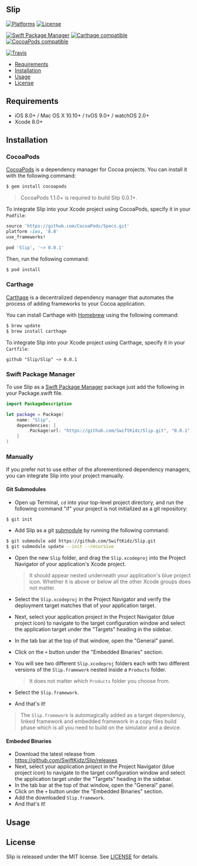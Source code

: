 ## Slip

[![Platforms](https://img.shields.io/cocoapods/p/Slip.svg)](https://cocoapods.org/pods/Slip)
[![License](https://img.shields.io/cocoapods/l/Slip.svg)](https://raw.githubusercontent.com/SwiftKidz/Slip/master/LICENSE)

[![Swift Package Manager](https://img.shields.io/badge/Swift%20Package%20Manager-compatible-brightgreen.svg)](https://github.com/apple/swift-package-manager)
[![Carthage compatible](https://img.shields.io/badge/Carthage-compatible-4BC51D.svg?style=flat)](https://github.com/Carthage/Carthage)
[![CocoaPods compatible](https://img.shields.io/cocoapods/v/Slip.svg)](https://cocoapods.org/pods/Slip)

[![Travis](https://img.shields.io/travis/SwiftKidz/Slip/master.svg)](https://travis-ci.org/SwiftKidz/Slip/branches)

- [Requirements](#requirements)
- [Installation](#installation)
- [Usage](#usage)
- [License](#license)

## Requirements

- iOS 8.0+ / Mac OS X 10.10+ / tvOS 9.0+ / watchOS 2.0+
- Xcode 8.0+

## Installation

### CocoaPods

[CocoaPods](http://cocoapods.org) is a dependency manager for Cocoa projects. You can install it with the following command:

```bash
$ gem install cocoapods
```

> CocoaPods 1.1.0+ is required to build Slip 0.0.1+.

To integrate Slip into your Xcode project using CocoaPods, specify it in your `Podfile`:

```ruby
source 'https://github.com/CocoaPods/Specs.git'
platform :ios, '8.0'
use_frameworks!

pod 'Slip', '~> 0.0.1'
```

Then, run the following command:

```bash
$ pod install
```

### Carthage

[Carthage](https://github.com/Carthage/Carthage) is a decentralized dependency manager that automates the process of adding frameworks to your Cocoa application.

You can install Carthage with [Homebrew](http://brew.sh/) using the following command:

```bash
$ brew update
$ brew install carthage
```

To integrate Slip into your Xcode project using Carthage, specify it in your `Cartfile`:

```ogdl
github "Slip/Slip" ~> 0.0.1
```
### Swift Package Manager

To use Slip as a [Swift Package Manager](https://swift.org/package-manager/) package just add the following in your Package.swift file.

``` swift
import PackageDescription

let package = Package(
    name: "Slip",
    dependencies: [
        .Package(url: "https://github.com/SwiftKidz/Slip.git", "0.0.1")
    ]
)
```

### Manually

If you prefer not to use either of the aforementioned dependency managers, you can integrate Slip into your project manually.

#### Git Submodules

- Open up Terminal, `cd` into your top-level project directory, and run the following command "if" your project is not initialized as a git repository:

```bash
$ git init
```

- Add Slip as a git [submodule](http://git-scm.com/docs/git-submodule) by running the following command:

```bash
$ git submodule add https://github.com/SwiftKidz/Slip.git
$ git submodule update --init --recursive
```

- Open the new `Slip` folder, and drag the `Slip.xcodeproj` into the Project Navigator of your application's Xcode project.

    > It should appear nested underneath your application's blue project icon. Whether it is above or below all the other Xcode groups does not matter.

- Select the `Slip.xcodeproj` in the Project Navigator and verify the deployment target matches that of your application target.
- Next, select your application project in the Project Navigator (blue project icon) to navigate to the target configuration window and select the application target under the "Targets" heading in the sidebar.
- In the tab bar at the top of that window, open the "General" panel.
- Click on the `+` button under the "Embedded Binaries" section.
- You will see two different `Slip.xcodeproj` folders each with two different versions of the `Slip.framework` nested inside a `Products` folder.

    > It does not matter which `Products` folder you choose from.

- Select the `Slip.framework`.

- And that's it!

> The `Slip.framework` is automagically added as a target dependency, linked framework and embedded framework in a copy files build phase which is all you need to build on the simulator and a device.

#### Embeded Binaries

- Download the latest release from https://github.com/SwiftKidz/Slip/releases
- Next, select your application project in the Project Navigator (blue project icon) to navigate to the target configuration window and select the application target under the "Targets" heading in the sidebar.
- In the tab bar at the top of that window, open the "General" panel.
- Click on the `+` button under the "Embedded Binaries" section.
- Add the downloaded `Slip.framework`.
- And that's it!

## Usage

## License

Slip is released under the MIT license. See [LICENSE](https://github.com/SwiftKidz/Slip/blob/master/LICENSE) for details.
